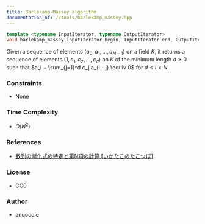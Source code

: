 ```yaml
---
title: Barlekamp-Massey algorithm
documentation_of: //tools/barlekamp_massey.hpp
---
```


```cpp
template <typename InputIterator, typename OutputIterator>
void barlekamp_massey(InputIterator begin, InputIterator end, OutputIterator result);
```

Given a sequence of elements $(a_0, a_1, \ldots, a_{N - 1})$ on a field $K$, it returns a sequence of elements $(1, c_1, c_2, \ldots, c_d)$ on $K$ of the minimum length $d \geq 0$ such that $a_i + \sum_{j=1}^d c_j a_{i - j} \equiv 0$ for $d \leq i < N$.

### Constraints
- None

### Time Complexity
- $O(N^2)$

### References
- [数列の漸化式の特定と第N項の計算    [いかたこのたこつぼ]](https://ikatakos.com/pot/programming_algorithm/number_theory/barlekamp_massey)

### License
- CC0

### Author
- anqooqie
